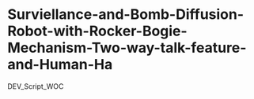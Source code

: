 # Surviellance-and-Bomb-Diffusion-Robot-with-Rocker-Bogie-Mechanism-Two-way-talk-feature-and-Human-Ha
DEV_Script_WOC
